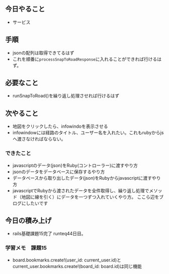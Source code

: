 ## 今日やること
- サービス

## 手順
- jsonの配列は取得できてるはず
- これを順番に`processSnapToRoadResponse`に入れることができれば行けるはず。

## 必要なこと
- runSnapToRoad()を繰り返し処理させれば行けるはず

## 次やること
- 地図をクリックしたら、infowindoを表示させる
- infowindowには経路のタイトル、ユーザー名を入れたい。これもrubyからjsへ渡さなければならない。
### できたこと
- javascriptのデータ(json)をRuby(コントローラー)に渡すやり方
- jsonのデータをデータベースに保存するやり方
- データベースから取り出したデータ(json)をRubyからjavascriptに渡すやり方
- javascriptでRubyから渡されたデータを全件取得し、繰り返し処理でメソッド（地図に線を引く）にデータを一つずつ入れていくやり方。
ここら辺をブログにしたいです

## 今日の積み上げ
- rails基礎課題15完了
runteq44日目。
### 学習メモ　課題15
- board.bookmarks.create!(user_id: current_user.id)とcurrent_user.bookmarks.create!(board_id: board.id)は同じ機能